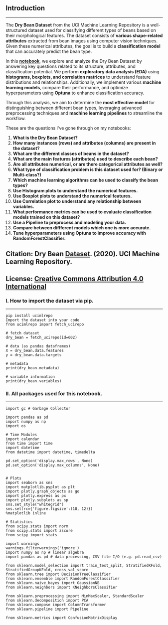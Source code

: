 ## Introduction  
---------------

The **Dry Bean Dataset** from the UCI Machine Learning Repository is a well-structured dataset used for classifying different types of beans based on their morphological features. The dataset consists of **various shape-related attributes** extracted from bean images using computer vision techniques. Given these numerical attributes, the goal is to build a **classification model** that can accurately predict the bean type.  

In this **[notebook](N/A)**, we explore and analyze the Dry Bean Dataset by answering key questions related to its structure, attributes, and classification potential. We perform **exploratory data analysis (EDA)** using **histograms, boxplots, and correlation matrices** to understand feature distributions and relationships. Additionally, we implement various **machine learning models**, compare their performance, and optimize hyperparameters using **Optuna** to enhance classification accuracy.  

Through this analysis, we aim to determine the **most effective model** for distinguishing between different bean types, leveraging advanced preprocessing techniques and **machine learning pipelines** to streamline the workflow.

These are the questions I've gone through on my notebooks:

1. **What is the Dry Bean Dataset?** <br/>
2. **How many instances (rows) and attributes (columns) are present in the dataset?** <br/>
3. **What are the different classes of beans in the dataset?** <br/>
4. **What are the main features (attributes) used to describe each bean?** <br/>
5. **Are all attributes numerical, or are there categorical attributes as well?** <br/>
6. **What type of classification problem is this dataset used for? (Binary or Multi-class?)** <br/>
7. **Which machine learning algorithms can be used to classify the bean types?** <br/>
8. **Use Histogram plots to understand the numerical features.** <br/>
9. **Use Boxplot plots to understand the numerical features.** <br/>
10. **Use Correlation plot to understand any relationship between variables.** <br/>
11. **What performance metrics can be used to evaluate classification models trained on this dataset?** <br/>
12. **Use a Pipeline to preprocess and modeling your data.** <br/>
13. **Compare between diffferent models which one is more accurate.** <br/>
14. **Tune hyperparameters using Optuna to improve accuracy with RandomForestClassifier.** <br/>


**Citation: Dry Bean [Dataset](https://doi.org/10.24432/C50S4B). (2020). UCI Machine Learning Repository.** <br/>
--------------------------------------------------------------------------------------------------------------------

**License: [Creative Commons Attribution 4.0 International](https://creativecommons.org/licenses/by/4.0/legalcode)**
--------------------------------------------------------------------------------------------------------------------


### I. How to import the dataset via pip.
--------------------------------------------------------------------------------------------------------------------
```
pip install ucimlrepo
Import the dataset into your code 
from ucimlrepo import fetch_ucirepo 
  
# fetch dataset 
dry_bean = fetch_ucirepo(id=602) 
  
# data (as pandas dataframes) 
X = dry_bean.data.features 
y = dry_bean.data.targets 
  
# metadata 
print(dry_bean.metadata) 
  
# variable information 
print(dry_bean.variables)

```


### II. All packages used for this notebook.
--------------------------------------------------------------------------------------------------------------------
```
import gc # Garbage Collector

import pandas as pd
import numpy as np
import os

# Time Modules
import calendar
from time import time
import datetime
from datetime import datetime, timedelta

pd.set_option('display.max_rows', None)
pd.set_option('display.max_columns', None)


# Plots
import seaborn as sns
import matplotlib.pyplot as plt
import plotly.graph_objects as go
import plotly.express as px
import plotly.subplots as sp
sns.set_style("whitegrid")
sns.set(rc={'figure.figsize':(18, 12)})
%matplotlib inline

# Statistics 
from scipy.stats import norm
from scipy.stats import zscore
from scipy import stats

import warnings
warnings.filterwarnings('ignore')
import numpy as np # linear algebra
import pandas as pd # data processing, CSV file I/O (e.g. pd.read_csv)

from sklearn.model_selection import train_test_split, StratifiedKFold, StratifiedGroupKFold, cross_val_score
from sklearn.tree import DecisionTreeClassifier
from sklearn.ensemble import RandomForestClassifier
from sklearn.naive_bayes import GaussianNB
from sklearn.neighbors import KNeighborsClassifier

from sklearn.preprocessing import MinMaxScaler, StandardScaler
from sklearn.decomposition import PCA
from sklearn.compose import ColumnTransformer
from sklearn.pipeline import Pipeline

from sklearn.metrics import ConfusionMatrixDisplay

```
